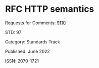 # RFC HTTP semantics

Requests for Comments: [9110](https://www.rfc-editor.org/rfc/rfc9110)

STD: 97

Category: Standards Track

Published: June 2022

ISSN: 2070-1721
